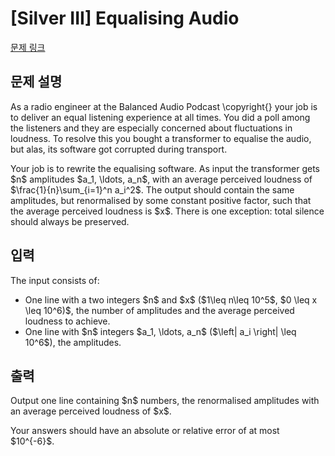 # [Silver III] Equalising Audio

[문제 링크](https://www.acmicpc.net/problem/25996) 

## 문제 설명

<p>As a radio engineer at the Balanced Audio Podcast \copyright{} your job is to deliver an equal listening experience at all times. You did a poll among the listeners and they are especially concerned about fluctuations in loudness. To resolve this you bought a transformer to equalise the audio, but alas, its software got corrupted during transport.</p>

<p>Your job is to rewrite the equalising software. As input the transformer gets $n$ amplitudes $a_1, \ldots, a_n$, with an average perceived loudness of $\frac{1}{n}\sum_{i=1}^n a_i^2$. The output should contain the same amplitudes, but renormalised by some constant positive factor, such that the average perceived loudness is $x$. There is one exception: total silence should always be preserved.</p>

## 입력 

 <p>The input consists of:</p>

<ul>
	<li>One line with a two integers $n$ and $x$ ($1\leq n\leq 10^5$, $0 \leq x \leq 10^6)$, the number of amplitudes and the average perceived loudness to achieve.</li>
	<li>One line with $n$ integers $a_1, \ldots, a_n$ ($\left| a_i \right| \leq 10^6$), the amplitudes.</li>
</ul>

## 출력 

 <p>Output one line containing $n$ numbers, the renormalised amplitudes with an average perceived loudness of $x$.</p>

<p>Your answers should have an absolute or relative error of at most $10^{-6}$.</p>

